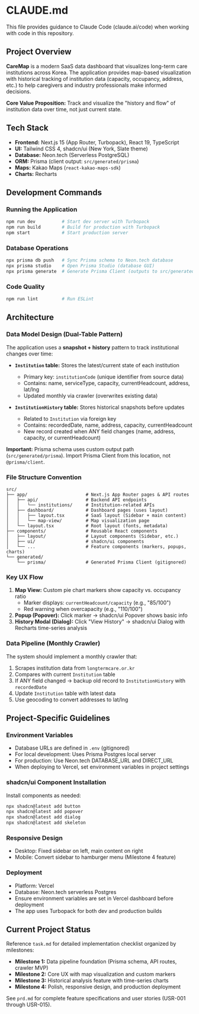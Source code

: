 # CLAUDE.md

This file provides guidance to Claude Code (claude.ai/code) when working with code in this repository.

## Project Overview

**CareMap** is a modern SaaS data dashboard that visualizes long-term care institutions across Korea. The application provides map-based visualization with historical tracking of institution data (capacity, occupancy, address, etc.) to help caregivers and industry professionals make informed decisions.

**Core Value Proposition:** Track and visualize the "history and flow" of institution data over time, not just current state.

## Tech Stack

- **Frontend:** Next.js 15 (App Router, Turbopack), React 19, TypeScript
- **UI:** Tailwind CSS 4, shadcn/ui (New York, Slate theme)
- **Database:** Neon.tech (Serverless PostgreSQL)
- **ORM:** Prisma (client output: `src/generated/prisma`)
- **Maps:** Kakao Maps (`react-kakao-maps-sdk`)
- **Charts:** Recharts

## Development Commands

### Running the Application
```bash
npm run dev          # Start dev server with Turbopack
npm run build        # Build for production with Turbopack
npm start            # Start production server
```

### Database Operations
```bash
npx prisma db push   # Sync Prisma schema to Neon.tech database
npx prisma studio    # Open Prisma Studio (database GUI)
npx prisma generate  # Generate Prisma Client (outputs to src/generated/prisma)
```

### Code Quality
```bash
npm run lint         # Run ESLint
```

## Architecture

### Data Model Design (Dual-Table Pattern)

The application uses a **snapshot + history** pattern to track institutional changes over time:

- **`Institution` table:** Stores the latest/current state of each institution
  - Primary key: `institutionCode` (unique identifier from source data)
  - Contains: name, serviceType, capacity, currentHeadcount, address, lat/lng
  - Updated monthly via crawler (overwrites existing data)

- **`InstitutionHistory` table:** Stores historical snapshots before updates
  - Related to `Institution` via foreign key
  - Contains: recordedDate, name, address, capacity, currentHeadcount
  - New record created when ANY field changes (name, address, capacity, or currentHeadcount)

**Important:** Prisma schema uses custom output path (`src/generated/prisma`). Import Prisma Client from this location, not `@prisma/client`.

### File Structure Convention

```
src/
├── app/                      # Next.js App Router pages & API routes
│   ├── api/                  # Backend API endpoints
│   │   └── institutions/     # Institution-related APIs
│   ├── dashboard/            # Dashboard pages (uses layout)
│   │   ├── layout.tsx        # SaaS layout (Sidebar + main content)
│   │   └── map-view/         # Map visualization page
│   └── layout.tsx            # Root layout (fonts, metadata)
├── components/               # Reusable React components
│   ├── layout/               # Layout components (Sidebar, etc.)
│   ├── ui/                   # shadcn/ui components
│   └── ...                   # Feature components (markers, popups, charts)
└── generated/
    └── prisma/               # Generated Prisma Client (gitignored)
```

### Key UX Flow

1. **Map View:** Custom pie chart markers show capacity vs. occupancy ratio
   - Marker displays: `currentHeadcount/capacity` (e.g., "85/100")
   - Red warning when overcapacity (e.g., "110/100")
2. **Popup (Popover):** Click marker → shadcn/ui Popover shows basic info
3. **History Modal (Dialog):** Click "View History" → shadcn/ui Dialog with Recharts time-series analysis

### Data Pipeline (Monthly Crawler)

The system should implement a monthly crawler that:
1. Scrapes institution data from `longtermcare.or.kr`
2. Compares with current `Institution` table
3. If ANY field changed → backup old record to `InstitutionHistory` with `recordedDate`
4. Update `Institution` table with latest data
5. Use geocoding to convert addresses to lat/lng

## Project-Specific Guidelines

### Environment Variables

- Database URLs are defined in `.env` (gitignored)
- For local development: Uses Prisma Postgres local server
- For production: Use Neon.tech DATABASE_URL and DIRECT_URL
- When deploying to Vercel, set environment variables in project settings

### shadcn/ui Component Installation

Install components as needed:
```bash
npx shadcn@latest add button
npx shadcn@latest add popover
npx shadcn@latest add dialog
npx shadcn@latest add skeleton
```

### Responsive Design

- Desktop: Fixed sidebar on left, main content on right
- Mobile: Convert sidebar to hamburger menu (Milestone 4 feature)

### Deployment

- Platform: Vercel
- Database: Neon.tech serverless Postgres
- Ensure environment variables are set in Vercel dashboard before deployment
- The app uses Turbopack for both dev and production builds

## Current Project Status

Reference `task.md` for detailed implementation checklist organized by milestones:
- **Milestone 1:** Data pipeline foundation (Prisma schema, API routes, crawler MVP)
- **Milestone 2:** Core UX with map visualization and custom markers
- **Milestone 3:** Historical analysis feature with time-series charts
- **Milestone 4:** Polish, responsive design, and production deployment

See `prd.md` for complete feature specifications and user stories (USR-001 through USR-015).
